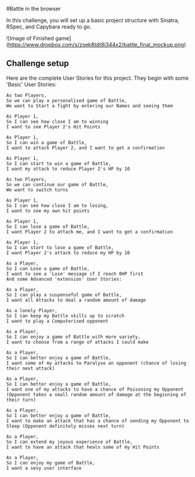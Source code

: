 #Battle in the browser

In this challenge, you will set up a basic project structure with Sinatra, RSpec, and Capybara ready to go.

![Image of Finished game]
(https://www.dropbox.com/s/zsek8tdt8i344x2/battle_final_mockup.png)


## Challenge setup
Here are the complete User Stories for this project. They begin with some 'Basic' User Stories:
```
As two Players,
So we can play a personalised game of Battle,
We want to Start a fight by entering our Names and seeing them
```
```
As Player 1,
So I can see how close I am to winning
I want to see Player 2's Hit Points
```
```
As Player 1,
So I can win a game of Battle,
I want to attack Player 2, and I want to get a confirmation
```
```
As Player 1,
So I can start to win a game of Battle,
I want my attack to reduce Player 2's HP by 10
```
```
As two Players,
So we can continue our game of Battle,
We want to switch turns
```
```
As Player 1,
So I can see how close I am to losing,
I want to see my own hit points
```
```
As Player 1,
So I can lose a game of Battle,
I want Player 2 to attack me, and I want to get a confirmation
```
```
As Player 1,
So I can start to lose a game of Battle,
I want Player 2's attack to reduce my HP by 10
```
```
As a Player,
So I can Lose a game of Battle,
I want to see a 'Lose' message if I reach 0HP first
And some Advanced 'extension' User Stories:
```
```
As a Player,
So I can play a suspenseful game of Battle,
I want all Attacks to deal a random amount of damage
```
```
As a lonely Player,
So I can keep my Battle skills up to scratch
I want to play a Computerised opponent
```
```
As a Player,
So I can enjoy a game of Battle with more variety,
I want to choose from a range of attacks I could make
```
```
As a Player,
So I can better enjoy a game of Battle,
I want some of my attacks to Paralyse an opponent (chance of losing their next attack)
```
```
As a Player,
So I can better enjoy a game of Battle,
I want one of my attacks to have a chance of Poisoning my Opponent (Opponent takes a small random amount of damage at the beginning of their turn)
```
```
As a Player,
So I can better enjoy a game of Battle,
I want to make an attack that has a chance of sending my Opponent to Sleep (Opponent definitely misses next turn)
```
```
As a Player,
So I can extend my joyous experience of Battle,
I want to have an attack that heals some of my Hit Points
```
```
As a Player,
So I can enjoy my game of Battle,
I want a sexy user interface
```
